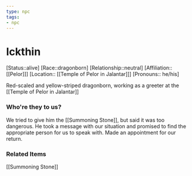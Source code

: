 ```yaml
---
type: npc
tags: 
- npc
---
```


# Ickthin
[Status::alive]
[Race::dragonborn]
[Relationship::neutral]
[Affiliation:: [[Pelor]]]
[Location:: [[Temple of Pelor in Jalantar]]]
[Pronouns:: he/his]

Red-scaled and yellow-striped dragonborn, working as a greeter at the [[Temple of Pelor in Jalantar]]

### Who're they to us? 
We tried to give him the [[Summoning Stone]], but said it was too dangerous. He took a message with our situation and promised to find the appropriate person for us to speak with. Made an appointment for our return.

### Related Items
[[Summoning Stone]]
